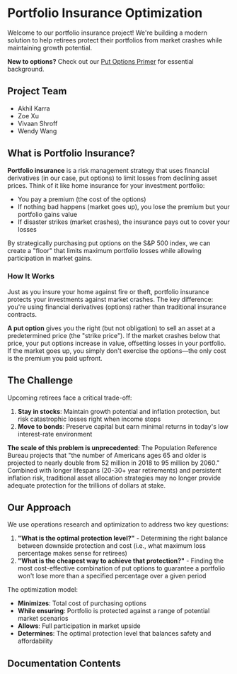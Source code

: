 # Portfolio Insurance Optimization

Welcome to our portfolio insurance project! We're building a modern solution to help retirees protect their portfolios from market crashes while maintaining growth potential.

**New to options?** Check out our [Put Options Primer](options_primer.md) for essential background.

## Project Team

- Akhil Karra
- Zoe Xu
- Vivaan Shroff
- Wendy Wang

## What is Portfolio Insurance?

**Portfolio insurance** is a risk management strategy that uses financial derivatives (in our case, put options) to limit losses from declining asset prices. Think of it like home insurance for your investment portfolio:

- You pay a premium (the cost of the options)
- If nothing bad happens (market goes up), you lose the premium but your portfolio gains value
- If disaster strikes (market crashes), the insurance pays out to cover your losses

By strategically purchasing put options on the S&P 500 index, we can create a "floor" that limits maximum portfolio losses while allowing participation in market gains.

### How It Works

Just as you insure your home against fire or theft, portfolio insurance protects your investments against market crashes. The key difference: you're using financial derivatives (options) rather than traditional insurance contracts.

**A put option** gives you the right (but not obligation) to sell an asset at a predetermined price (the "strike price"). If the market crashes below that price, your put options increase in value, offsetting losses in your portfolio. If the market goes up, you simply don't exercise the options—the only cost is the premium you paid upfront.

## The Challenge

Upcoming retirees face a critical trade-off:

1. **Stay in stocks**: Maintain growth potential and inflation protection, but risk catastrophic losses right when income stops
2. **Move to bonds**: Preserve capital but earn minimal returns in today's low interest-rate environment

**The scale of this problem is unprecedented**: The Population Reference Bureau projects that "the number of Americans ages 65 and older is projected to nearly double from 52 million in 2018 to 95 million by 2060." Combined with longer lifespans (20-30+ year retirements) and persistent inflation risk, traditional asset allocation strategies may no longer provide adequate protection for the trillions of dollars at stake.

## Our Approach

We use operations research and optimization to address two key questions:

1. **"What is the optimal protection level?"** - Determining the right balance between downside protection and cost (i.e., what maximum loss percentage makes sense for retirees)
2. **"What is the cheapest way to achieve that protection?"** - Finding the most cost-effective combination of put options to guarantee a portfolio won't lose more than a specified percentage over a given period

The optimization model:

- **Minimizes**: Total cost of purchasing options
- **While ensuring**: Portfolio is protected against a range of potential market scenarios
- **Allows**: Full participation in market upside
- **Determines**: The optimal protection level that balances safety and affordability

## Documentation Contents

```{tableofcontents}
```

